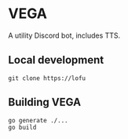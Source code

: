 # VEGA

A utility Discord bot, includes TTS.

## Local development
```shell
git clone https://lofu
```

## Building VEGA
```shell
go generate ./...
go build
```
